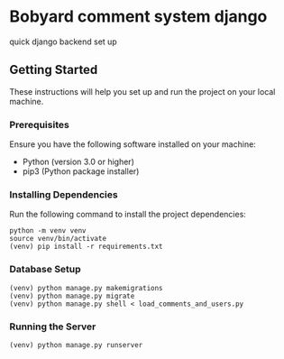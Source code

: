 # Bobyard comment system django

quick django backend set up

## Getting Started

These instructions will help you set up and run the project on your local machine.

### Prerequisites

Ensure you have the following software installed on your machine:

- Python (version 3.0 or higher)
- pip3 (Python package installer)

### Installing Dependencies

Run the following command to install the project dependencies:

```
python -m venv venv
source venv/bin/activate
(venv) pip install -r requirements.txt
```

### Database Setup

```
(venv) python manage.py makemigrations
(venv) python manage.py migrate
(venv) python manage.py shell < load_comments_and_users.py

```

### Running the Server
```
(venv) python manage.py runserver
```

